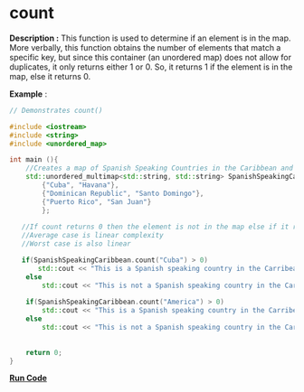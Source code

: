 # count

**Description :** This function is used to determine if an element is in the map. More verbally, this function obtains the number of elements that match a specific key, but since this container (an unordered map) does not allow for duplicates, it only returns either 1 or 0.
So, it returns 1 if the element is in the map, else it returns 0.

**Example** :

```cpp
// Demonstrates count() 

#include <iostream>
#include <string>
#include <unordered_map>

int main (){
    //Creates a map of Spanish Speaking Countries in the Caribbean and calls it SpanishSpeakingCaribbean
    std::unordered_multimap<std::string, std::string> SpanishSpeakingCaribbean = {
        {"Cuba", "Havana"},
        {"Dominican Republic", "Santo Domingo"},
        {"Puerto Rico", "San Juan"}
		};
       
   //If count returns 0 then the element is not in the map else if it returns 1 it is in the map
   //Average case is linear complexity
   //Worst case is also linear

   if(SpanishSpeakingCaribbean.count("Cuba") > 0)
       std::cout << "This is a Spanish speaking country in the Carribean" << std::endl;
    else
        std::cout << "This is not a Spanish speaking country in the Carribean" << std::endl;
    
    if(SpanishSpeakingCaribbean.count("America") > 0)
        std::cout << "This is a Spanish speaking country in the Carribean" << std::endl;
    else
        std::cout << "This is not a Spanish speaking country in the Carribean" << std::endl;
    
    
    return 0;
}
```
[**Run Code**](https://rextester.com/VEDGOF54462)
